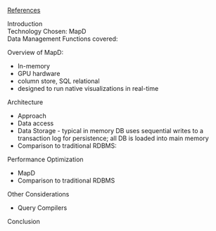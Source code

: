 [References](https://damapak.github.io/emergent_database_tech/docs/presentation_references)  

Introduction  
Technology Chosen:  MapD  
Data Management Functions covered: 

Overview of MapD:  
* In-memory  
* GPU hardware
* column store, SQL relational
* designed to run native visualizations in real-time

Architecture
* Approach
* Data access
* Data Storage - typical in memory DB uses sequential writes to a transaction log for persistence; all DB is loaded into main memory
* Comparison to traditional RDBMS:

  
Performance Optimization
* MapD
* Comparison to traditional RDBMS

Other Considerations
* Query Compilers

Conclusion
